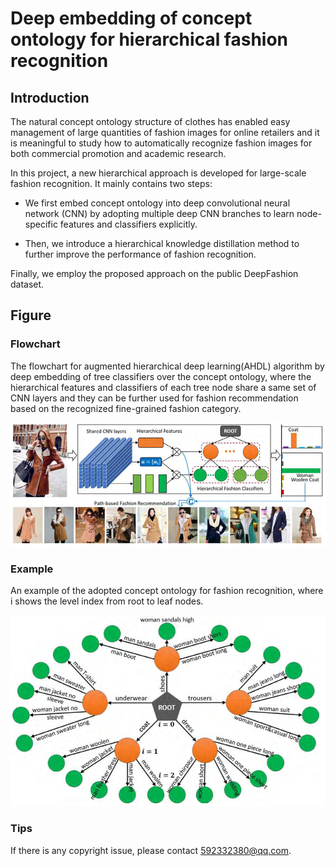# Deep embedding of concept ontology for hierarchical fashion recognition

## Introduction
The natural concept ontology structure of clothes has enabled easy management of large quantities of fashion images for online retailers and it is meaningful to study how to automatically recognize fashion images for both commercial promotion and academic research.

In this project, a new hierarchical approach is developed for large-scale fashion recognition. It mainly contains two steps:
* We first embed concept ontology into deep convolutional neural network (CNN) by adopting multiple deep CNN branches to learn node-specific features and classifiers explicitly.

* Then, we introduce a hierarchical knowledge distillation method to further improve the performance of fashion recognition. 

Finally, we employ the proposed approach on the public DeepFashion dataset.

## Figure
### Flowchart
The flowchart for augmented hierarchical deep learning(AHDL) algorithm by deep embedding of tree classifiers over the concept ontology, where the hierarchical features and classifiers of each tree node share a same set of CNN layers and they can be further used for fashion recommendation based on the recognized fine-grained fashion category.

![](https://github.com/t51645/Hierarchy-based-model-enhancement-method/blob/main/flowchart.png)

### Example
An example of the adopted concept ontology for fashion recognition, where i shows the level index from root to leaf nodes.

![](https://github.com/t51645/Hierarchy-based-model-enhancement-method/blob/main/example.png)

### Tips
If there is any copyright issue, please contact 592332380@qq.com.